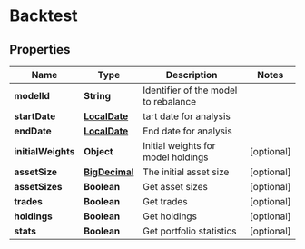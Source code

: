 
# Backtest

## Properties
Name | Type | Description | Notes
------------ | ------------- | ------------- | -------------
**modelId** | **String** | Identifier of the model to rebalance | 
**startDate** | [**LocalDate**](LocalDate.md) | tart date for analysis | 
**endDate** | [**LocalDate**](LocalDate.md) | End date for analysis | 
**initialWeights** | **Object** | Initial weights for model holdings |  [optional]
**assetSize** | [**BigDecimal**](BigDecimal.md) | The initial asset size |  [optional]
**assetSizes** | **Boolean** | Get asset sizes |  [optional]
**trades** | **Boolean** | Get trades |  [optional]
**holdings** | **Boolean** | Get holdings |  [optional]
**stats** | **Boolean** | Get portfolio statistics |  [optional]



